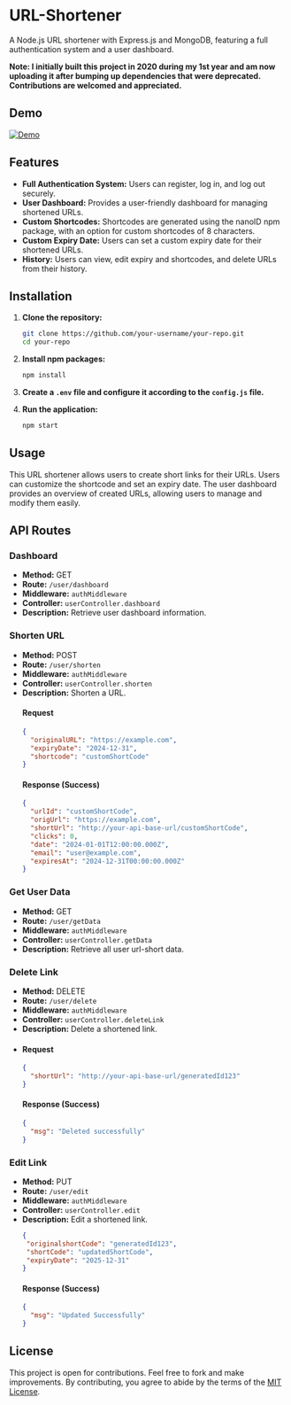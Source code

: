# URL-Shortener

A Node.js URL shortener with Express.js and MongoDB, featuring a full authentication system and a user dashboard.

**Note: I initially built this project in 2020 during my 1st year and am now uploading it after bumping up dependencies that were deprecated. Contributions are welcomed and appreciated.**

## Demo
[![Demo](https://github.com/ishaangupta-YB/url-shortener/assets/52467684/4c9d9313-dfa0-4eb9-b227-939146aeac4e)](https://github.com/ishaangupta-YB/url-shortener/assets/52467684/4c9d9313-dfa0-4eb9-b227-939146aeac4e)

## Features

- **Full Authentication System:** Users can register, log in, and log out securely.
- **User Dashboard:** Provides a user-friendly dashboard for managing shortened URLs.
- **Custom Shortcodes:** Shortcodes are generated using the nanoID npm package, with an option for custom shortcodes of 8 characters.
- **Custom Expiry Date:** Users can set a custom expiry date for their shortened URLs.
- **History:** Users can view, edit expiry and shortcodes, and delete URLs from their history.

## Installation

1. **Clone the repository:**

    ```bash
    git clone https://github.com/your-username/your-repo.git
    cd your-repo
    ```

2. **Install npm packages:**

    ```bash
    npm install
    ```

3. **Create a `.env` file and configure it according to the `config.js` file.**

4. **Run the application:**

    ```bash
    npm start
    ```

## Usage

This URL shortener allows users to create short links for their URLs. Users can customize the shortcode and set an expiry date. The user dashboard provides an overview of created URLs, allowing users to manage and modify them easily.

## API Routes

### Dashboard

- **Method:** GET
- **Route:** `/user/dashboard`
- **Middleware:** `authMiddleware`
- **Controller:** `userController.dashboard`
- **Description:** Retrieve user dashboard information.

### Shorten URL

- **Method:** POST
- **Route:** `/user/shorten`
- **Middleware:** `authMiddleware`
- **Controller:** `userController.shorten`
- **Description:** Shorten a URL.
  #### Request
  ```json
  {
    "originalURL": "https://example.com",
    "expiryDate": "2024-12-31",
    "shortcode": "customShortCode"
  } 
  ```
  #### Response (Success)
  ```json
  {
    "urlId": "customShortCode",
    "origUrl": "https://example.com",
    "shortUrl": "http://your-api-base-url/customShortCode",
    "clicks": 0,
    "date": "2024-01-01T12:00:00.000Z",
    "email": "user@example.com",
    "expiresAt": "2024-12-31T00:00:00.000Z"
  }
  ```

### Get User Data

- **Method:** GET
- **Route:** `/user/getData`
- **Middleware:** `authMiddleware`
- **Controller:** `userController.getData`
- **Description:** Retrieve all user url-short data.

### Delete Link

- **Method:** DELETE
- **Route:** `/user/delete`
- **Middleware:** `authMiddleware`
- **Controller:** `userController.deleteLink`
- **Description:** Delete a shortened link.
- #### Request
  ```json
  {
    "shortUrl": "http://your-api-base-url/generatedId123"
  } 
  ```
  #### Response (Success)
  ```json
  {
    "msg": "Deleted successfully"
  }
  ```

### Edit Link

- **Method:** PUT
- **Route:** `/user/edit`
- **Middleware:** `authMiddleware`
- **Controller:** `userController.edit`
- **Description:** Edit a shortened link.
   ```json
  {
    "originalshortCode": "generatedId123",
    "shortCode": "updatedShortCode",
    "expiryDate": "2025-12-31"
  } 
  ```
  #### Response (Success)
  ```json
  {
    "msg": "Updated Successfully"
  }
  ```

## License

This project is open for contributions. Feel free to fork and make improvements. By contributing, you agree to abide by the terms of the [MIT License](LICENSE).
